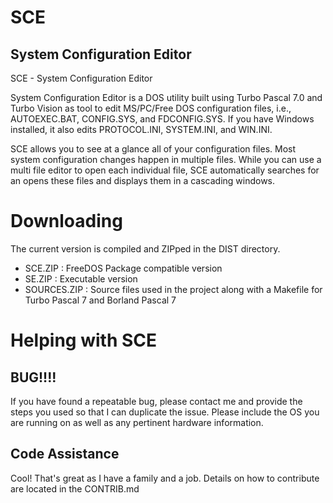 # SCE
## System Configuration Editor

SCE - System Configuration Editor

System Configuration Editor is a DOS utility built using Turbo Pascal
7.0 and Turbo Vision as tool to edit MS/PC/Free DOS configuration files,
i.e., AUTOEXEC.BAT, CONFIG.SYS, and FDCONFIG.SYS. If you have Windows installed, 
it also edits PROTOCOL.INI, SYSTEM.INI, and WIN.INI.

SCE allows you to see at a glance all of your configuration files. Most
system configuration changes happen in multiple files. While you can use
a multi file editor to open each individual file, SCE automatically
searches for an opens these files and displays them in a cascading
windows.

# Downloading

The current version is compiled and ZIPped in the DIST directory.

 - SCE.ZIP     : FreeDOS Package compatible version
 - SE.ZIP      : Executable version
 - SOURCES.ZIP : Source files used in the project along with a Makefile for Turbo Pascal 7 and Borland Pascal 7

# Helping with SCE

## BUG!!!!

If you have found a repeatable bug, please contact me and provide the
steps you used so that I can duplicate the issue. Please include the OS
you are running on as well as any pertinent hardware information.

## Code Assistance

Cool! That's great as I have a family and a job. Details on how to
contribute are located in the CONTRIB.md
